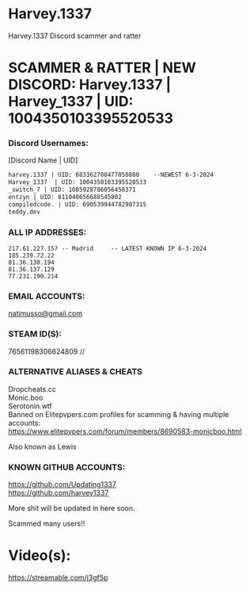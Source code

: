 # Harvey.1337
Harvey.1337 Discord scammer and ratter



# SCAMMER & RATTER | NEW DISCORD: Harvey.1337 | Harvey_1337 | UID: 1004350103395520533  

### Discord Usernames:  
[Discord Name | UID]  
```diff
harvey.1337 | UID: 683362708477050880    --NEWEST 6-3-2024
Harvey_1337  | UID: 1004350103395520533  
_switch_7 | UID: 1085928786056458371  
entzyn | UID: 811040656688545802  
compiledcode. | UID: 690539944782987315  
teddy.dev  
```
  
### ALL IP ADDRESSES:
```
217.61.227.157 -- Madrid     -- LATEST KNOWN IP 6-3-2024
185.239.72.22  
81.36.130.194  
81.36.137.129  
77.231.190.214  
```

### EMAIL ACCOUNTS:  
natimusso@gmail.com  

### STEAM ID(S):  
76561198306624809 //   

### ALTERNATIVE ALIASES & CHEATS  
Dropcheats.cc  
Monic.boo  
Serotonin.wtf  
Banned on Elitepvpers.com profiles for scamming & having multiple accounts:  
https://www.elitepvpers.com/forum/members/8690583-monicboo.html  
  
Also known as Lewis  



### KNOWN GITHUB ACCOUNTS:  
https://github.com/Updating1337  
https://github.com/harvey1337  


More shit will be updated in here soon.  

Scammed many users!!  

# Video(s):  
https://streamable.com/j3gf5p  
